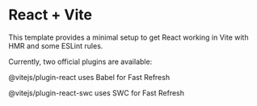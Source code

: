 # React + Vite
This template provides a minimal setup to get React working in Vite with HMR and some ESLint rules.

Currently, two official plugins are available:

 @vitejs/plugin-react uses Babel for Fast Refresh

 @vitejs/plugin-react-swc uses SWC for Fast Refresh
